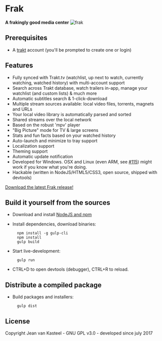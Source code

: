 # Frak

**A frakingly good media center**
![frak](https://github.com/user-attachments/assets/55880b7c-a32a-4cdb-b514-8a228b7a0d74)

## Prerequisites
- A [trakt](https://trakt.tv/) account (you'll be prompted to create one or login)

## Features
- Fully synced with Trakt.tv (watchlist, up next to watch, currently watching, watched history) with multi-account support
- Search across Trakt database, watch trailers in-app, manage your watchlist (and custom lists) & much more
- Automatic subtitles search & 1-click-download
- Multiple stream sources available: local video files, torrents, magnets and URLs
- Your local video library is automatically parsed and sorted
- Shared streams over the local network
- Based on the robust 'mpv' player
- "Big Picture" mode for TV & large screens
- Stats and fun facts based on your watched history
- Auto-launch and minimize to tray support
- Localization support
- Theming support
- Automatic update notification
- Developed for Windows. OSX and Linux (even ARM, see [#115](https://github.com/vankasteelj/frak/issues/115)) might work if you know what you're doing.
- Hackable (written in NodeJS/HTML5/CSS3, open source, shipped with devtools)

[Download the latest Frak release!](https://github.com/vankasteelj/frak/releases)

## Build it yourself from the sources
- Download and install [NodeJS and npm](https://nodejs.org)

- Install dependencies, download binaries:

        npm install -g gulp-cli
        npm install
        gulp build

- Start live-development:

        gulp run
    
- CTRL+D to open devtools (debugger), CTRL+R to reload.

## Distribute a compiled package
- Build packages and installers:

        gulp dist
        
        
## License
Copyright Jean van Kasteel - GNU GPL v3.0 - developed since july 2017
